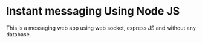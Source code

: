 # Instant messaging Using Node JS
This is a messaging web app using web socket, express JS and without any database. 
